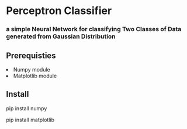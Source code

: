 # Perceptron Classifier

### a simple Neural Network for classifying Two Classes of Data generated from Gaussian Distribution

## Prerequisties
<li>Numpy module</li>
<li>Matplotlib module</li>

## Install
<p>pip install numpy</p>
<p>pip install matplotlib</p>
